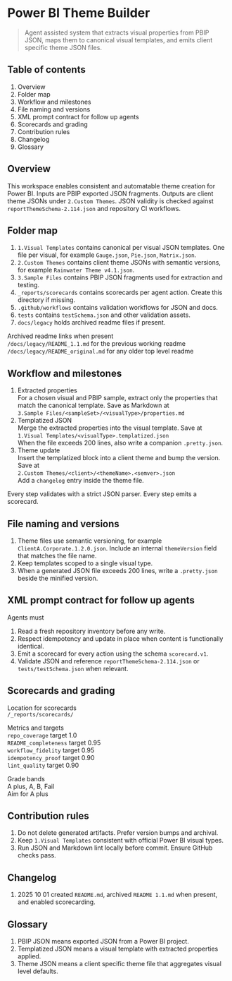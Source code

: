 # Power BI Theme Builder

> Agent assisted system that extracts visual properties from PBIP JSON, maps them to canonical visual templates, and emits client specific theme JSON files.

## Table of contents
1. Overview
2. Folder map
3. Workflow and milestones
4. File naming and versions
5. XML prompt contract for follow up agents
6. Scorecards and grading
7. Contribution rules
8. Changelog
9. Glossary

## Overview
This workspace enables consistent and automatable theme creation for Power BI. Inputs are PBIP exported JSON fragments. Outputs are client theme JSONs under `2.Custom Themes`. JSON validity is checked against `reportThemeSchema-2.114.json` and repository CI workflows.

## Folder map
1. `1.Visual Templates` contains canonical per visual JSON templates. One file per visual, for example `Gauge.json`, `Pie.json`, `Matrix.json`.
2. `2.Custom Themes` contains client theme JSONs with semantic versions, for example `Rainwater Theme v4.1.json`.
3. `3.Sample Files` contains PBIP JSON fragments used for extraction and testing.
4. `_reports/scorecards` contains scorecards per agent action. Create this directory if missing.
5. `.github/workflows` contains validation workflows for JSON and docs.
6. `tests` contains `testSchema.json` and other validation assets.
7. `docs/legacy` holds archived readme files if present.

Archived readme links when present  
`/docs/legacy/README_1.1.md` for the previous working readme  
`/docs/legacy/README_original.md` for any older top level readme

## Workflow and milestones
1. Extracted properties  
   For a chosen visual and PBIP sample, extract only the properties that match the canonical template. Save as Markdown at  
   `3.Sample Files/<sampleSet>/<visualType>/properties.md`
2. Templatized JSON  
   Merge the extracted properties into the visual template. Save at  
   `1.Visual Templates/<visualType>.templatized.json`  
   When the file exceeds 200 lines, also write a companion `.pretty.json`.
3. Theme update  
   Insert the templatized block into a client theme and bump the version. Save at  
   `2.Custom Themes/<client>/<themeName>.<semver>.json`  
   Add a `changelog` entry inside the theme file.

Every step validates with a strict JSON parser. Every step emits a scorecard.

## File naming and versions
1. Theme files use semantic versioning, for example `ClientA.Corporate.1.2.0.json`. Include an internal `themeVersion` field that matches the file name.
2. Keep templates scoped to a single visual type.
3. When a generated JSON file exceeds 200 lines, write a `.pretty.json` beside the minified version.

## XML prompt contract for follow up agents
Agents must
1. Read a fresh repository inventory before any write.
2. Respect idempotency and update in place when content is functionally identical.
3. Emit a scorecard for every action using the schema `scorecard.v1`.
4. Validate JSON and reference `reportThemeSchema-2.114.json` or `tests/testSchema.json` when relevant.

## Scorecards and grading
Location for scorecards  
`/_reports/scorecards/`

Metrics and targets  
`repo_coverage` target 1.0  
`README_completeness` target 0.95  
`workflow_fidelity` target 0.95  
`idempotency_proof` target 0.90  
`lint_quality` target 0.90

Grade bands  
A plus, A, B, Fail  
Aim for A plus

## Contribution rules
1. Do not delete generated artifacts. Prefer version bumps and archival.
2. Keep `1.Visual Templates` consistent with official Power BI visual types.
3. Run JSON and Markdown lint locally before commit. Ensure GitHub checks pass.

## Changelog
1. 2025 10 01 created `README.md`, archived `README 1.1.md` when present, and enabled scorecarding.

## Glossary
1. PBIP JSON means exported JSON from a Power BI project.
2. Templatized JSON means a visual template with extracted properties applied.
3. Theme JSON means a client specific theme file that aggregates visual level defaults.
